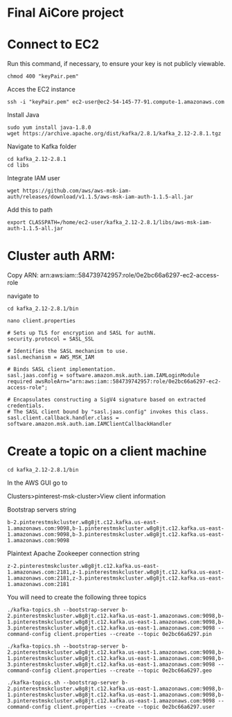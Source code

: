 # Final AiCore project



# Connect to EC2
Run this command, if necessary, to ensure your key is not publicly viewable.

```
chmod 400 "keyPair.pem"
```

Acces the EC2 instance
```
ssh -i "keyPair.pem" ec2-user@ec2-54-145-77-91.compute-1.amazonaws.com
```

Install Java
```
sudo yum install java-1.8.0
wget https://archive.apache.org/dist/kafka/2.8.1/kafka_2.12-2.8.1.tgz
```

Navigate to Kafka folder
```
cd kafka_2.12-2.8.1
cd libs
```

Integrate IAM user
```
wget https://github.com/aws/aws-msk-iam-auth/releases/download/v1.1.5/aws-msk-iam-auth-1.1.5-all.jar
```
Add this to path
```
export CLASSPATH=/home/ec2-user/kafka_2.12-2.8.1/libs/aws-msk-iam-auth-1.1.5-all.jar
```


# Cluster auth ARM: 

Copy ARN:
arn:aws:iam::584739742957:role/0e2bc66a6297-ec2-access-role

navigate to 
```
cd kafka_2.12-2.8.1/bin
```
```
nano client.properties
```
```
# Sets up TLS for encryption and SASL for authN.
security.protocol = SASL_SSL

# Identifies the SASL mechanism to use.
sasl.mechanism = AWS_MSK_IAM

# Binds SASL client implementation.
sasl.jaas.config = software.amazon.msk.auth.iam.IAMLoginModule required awsRoleArn="arn:aws:iam::584739742957:role/0e2bc66a6297-ec2-access-role";

# Encapsulates constructing a SigV4 signature based on extracted credentials.
# The SASL client bound by "sasl.jaas.config" invokes this class.
sasl.client.callback.handler.class = software.amazon.msk.auth.iam.IAMClientCallbackHandler
```

# Create a topic on a client machine
```
cd kafka_2.12-2.8.1/bin
```

In the AWS GUI go to 

Clusters>pinterest-msk-cluster>View client information

Bootstrap servers string
```
b-2.pinterestmskcluster.w8g8jt.c12.kafka.us-east-1.amazonaws.com:9098,b-1.pinterestmskcluster.w8g8jt.c12.kafka.us-east-1.amazonaws.com:9098,b-3.pinterestmskcluster.w8g8jt.c12.kafka.us-east-1.amazonaws.com:9098
```

Plaintext Apache Zookeeper connection string
```
z-2.pinterestmskcluster.w8g8jt.c12.kafka.us-east-1.amazonaws.com:2181,z-1.pinterestmskcluster.w8g8jt.c12.kafka.us-east-1.amazonaws.com:2181,z-3.pinterestmskcluster.w8g8jt.c12.kafka.us-east-1.amazonaws.com:2181
```

You will need to create the following three topics

```
./kafka-topics.sh --bootstrap-server b-2.pinterestmskcluster.w8g8jt.c12.kafka.us-east-1.amazonaws.com:9098,b-1.pinterestmskcluster.w8g8jt.c12.kafka.us-east-1.amazonaws.com:9098,b-3.pinterestmskcluster.w8g8jt.c12.kafka.us-east-1.amazonaws.com:9098 --command-config client.properties --create --topic 0e2bc66a6297.pin
```
```
./kafka-topics.sh --bootstrap-server b-2.pinterestmskcluster.w8g8jt.c12.kafka.us-east-1.amazonaws.com:9098,b-1.pinterestmskcluster.w8g8jt.c12.kafka.us-east-1.amazonaws.com:9098,b-3.pinterestmskcluster.w8g8jt.c12.kafka.us-east-1.amazonaws.com:9098 --command-config client.properties --create --topic 0e2bc66a6297.geo
```
```
./kafka-topics.sh --bootstrap-server b-2.pinterestmskcluster.w8g8jt.c12.kafka.us-east-1.amazonaws.com:9098,b-1.pinterestmskcluster.w8g8jt.c12.kafka.us-east-1.amazonaws.com:9098,b-3.pinterestmskcluster.w8g8jt.c12.kafka.us-east-1.amazonaws.com:9098 --command-config client.properties --create --topic 0e2bc66a6297.user
```
